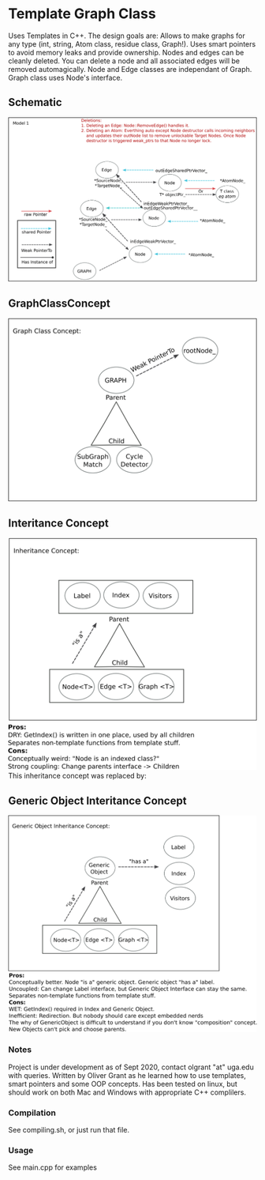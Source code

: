 # Template Graph Class
Uses Templates in C++. The design goals are:
	Allows to make graphs for any type (int, string, Atom class, residue class, Graph!). 
	Uses smart pointers to avoid memory leaks and provide ownership.
	Nodes and edges can be cleanly deleted. You can delete a node and all associated edges will be removed automagically.
	Node and Edge classes are independant of Graph.
	Graph class uses Node's interface.

## Schematic
![schematic](documentation/schemaGraphClass.png)

## GraphClassConcept
![GraphClass](documentation/GraphClassConcept.png)

## Interitance Concept
![GraphClass](documentation/InheritanceConcept.png)
This inheritance concept was replaced by:
## Generic Object Interitance Concept
![GraphClass](documentation/GenericObjectInheritanceConcept.png)


### Notes
Project is under development as of Sept 2020, contact olgrant "at" uga.edu with queries. 
Written by Oliver Grant as he learned how to use templates, smart pointers and some OOP concepts.
Has been tested on linux, but should work on both Mac and Windows with appropriate C++ complilers.

### Compilation
See compiling.sh, or just run that file.

### Usage
See main.cpp for examples

